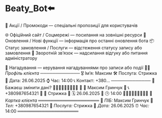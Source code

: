 # Beaty_Bot⬅️

🎁 Акції / Промокоди — спеціальні пропозиції для користувачів

🌐 Офіційний сайт / Соцмережі — посилання на зовнішні ресурси
🚀 Оновлення / Нові функції — інформація про останні оновлення бота
📦 Статус замовлення / Послуги — відстеження статусу запису або замовлення
💬 Зворотній зв’язок — надсилання відгуку або питання адміністратору

🔔 Нагадування — керування нагадуваннями про записи або події
🧝‍♂️ _Профіль клієнта_
─────────────
🎖️ Ім’я: Максим
🛠️ Послуга: Стрижка
📜 Дата: 26.06.2025
⌚ Час: 14:00
📞 Контакт: +380...
─────────────
🧭 Бажаєш змінити дані?
🎀🎀🎀🎀🎀🎀🎀🎀🎀
🎀 👤 Максим Гринчук
🎀 📞 +380987654321
🎀 💇 Стрижка
🎀 🗓️ 26.06.2025
🎀 🕒 14:00
🎀🎀🎀🎀🎀🎀🎀🎀🎀
🧾 _Картка клієнта_
════════════════════
👤 _ПІБ:_ Максим Гринчук
📱 _Тел:_ +380987654321
🧰 _Послуга:_ Стрижка
📆 _Дата:_ 26.06.2025
⏰ _Час:_ 14:00
════════════════════
